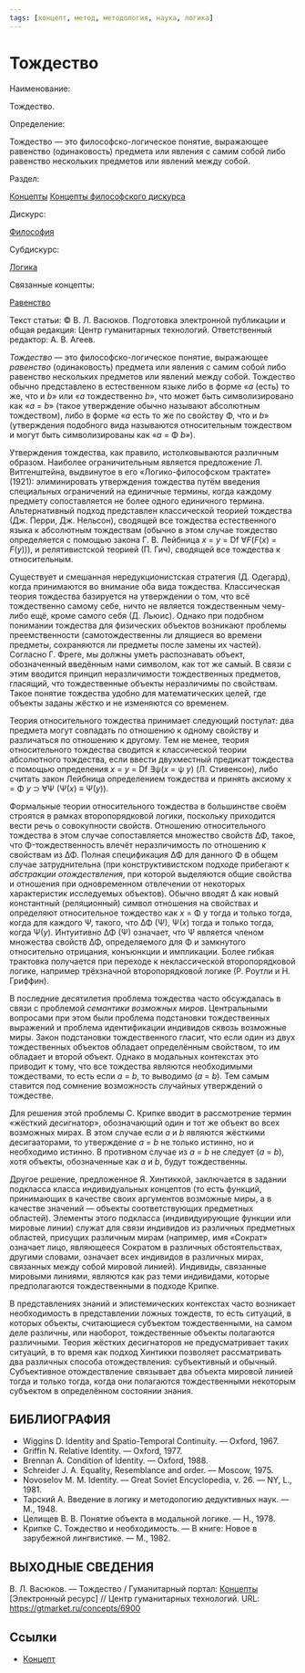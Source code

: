 ```yaml
---
tags: [концепт, метод, методология, наука, логика]
---
```

# Тождество

Наименование:

Тождество.

Определение:

Тождество — это философско-логическое понятие, выражающее равенство (одинаковость) предмета или явления с самим собой либо равенство нескольких предметов или явлений между собой.

Раздел:

[Концепты](https://gtmarket.ru/concepts/)  [Концепты философского дискурса](https://gtmarket.ru/concepts/philosophical-concepts)

Дискурс:

[Философия](https://gtmarket.ru/concepts/6862)

Субдискурс:

[Логика](https://gtmarket.ru/concepts/6892)

Связанные концепты:

[Равенство](https://gtmarket.ru/concepts/7340)

Текст статьи: © В. Л. Васюков. Подготовка электронной публикации и общая редакция: Центр гуманитарных технологий. Ответственный редактор: А. В. Агеев.

_Тождество_ — это философско-логическое понятие, выражающее _равенство_ (одинаковость) предмета или явления с самим собой либо равенство нескольких предметов или явлений между собой. Тождество обычно представлено в естественном языке либо в форме «_a_ (есть) то же, что и _b_» или «_a_ тождественно _b_», что может быть символизировано как «_a_ = _b_» (такое утверждение обычно называют абсолютным тождеством), либо в форме «_a_ есть то же по свойству Φ, что и _b_» (утверждения подобного вида называются относительным тождеством и могут быть символизированы как «_a_ = Φ _b_»).

Утверждения тождества, как правило, истолковываются различным образом. Наиболее ограничительным является предложение Л. Витгенштейна, выдвинутое в его «Логико-философском трактате» (1921): элиминировать утверждения тождества путём введения специальных ограничений на единичные термины, когда каждому предмету сопоставляется не более одного единичного термина. Альтернативный подход представлен классической теорией тождества (Дж. Перри, Дж. Нельсон), сводящей все тождества естественного языка к абсолютным тождествам (обычно в этом случае тождество определяется с помощью закона Г. В. Лейбница _x_ = _y_ = Df ∀_F_(_F_(_x_) = _F_(_y_))), и релятивистской теорией (П. Гич), сводящей все тождества к относительным.

Существует и смешанная нередукционистская стратегия (Д. Одегард), когда принимаются во внимание оба вида тождества. Классическая теория тождества базируется на утверждении о том, что всё тождественно самому себе, ничто не является тождественным чему-либо ещё, кроме самого себя (Д. Льюис). Однако при подобном понимании тождества для физических объектов возникают проблемы преемственности (самотождественны ли длящиеся во времени предметы, сохраняются ли предметы после замены их частей). Согласно Г. Фреге, мы должны уметь распознавать объект, обозначенный введённым нами символом, как тот же самый. В связи с этим вводится принцип неразличимости тождественных предметов, гласящий, что тождественные объекты неразличимы по свойствам. Такое понятие тождества удобно для математических целей, где объекты заданы жёстко и не изменяются со временем.

Теория относительного тождества принимает следующий постулат: два предмета могут совпадать по отношению к одному свойству и различаться по отношению к другому. Тем не менее, теория относительного тождества сводится к классической теории абсолютного тождества, если ввести двухместный предикат тождества с помощью определения _x_ = _y_ = Df ∃ψ(_x_ = ψ _y_) (Л. Стивенсон), либо считать закон Лейбница определением тождества и принять аксиому х = Φ _y_ ⊃ ∀Ψ (Ψ(_x_) ≡ Ψ(_y_)).

Формальные теории относительного тождества в большинстве своём строятся в рамках второпорядковой логики, поскольку приходится вести речь о совокупности свойств. Отношению относительного тождества в этом случае сопоставляется множество свойств ΔΦ, такое, что Φ-тождественность влечёт неразличимость по отношению к свойствам из ΔΦ. Полная спецификация ΔΦ для данного Φ в общем случае затруднительна (при конструктивистском подходе прибегают к _абстракции отождествления_, при которой выделяются общие свойства и отношения при одновременном отвлечении от некоторых характеристик исследуемых объектов). Обычно вводят Δ как новый константный (реляционный) символ отношения на свойствах и определяют относительное тождество как _x_ = Φ у тогда и только тогда, когда для каждого Ψ, такого, что ΔΦ (Ψ), Ψ(_x_) тогда и только тогда, когда Ψ(_y_). Интуитивно ΔΦ (Ψ) означает, что Ψ является членом множества свойств ΔΦ, определяемого для Φ и замкнутого относительно отрицания, конъюнкции и импликации. Более гибкая трактовка получается при переходе к неклассической второпорядковой логике, например трёхзначной второпорядковой логике (Р. Роутли и Н. Гриффин).

В последние десятилетия проблема тождества часто обсуждалась в связи с проблемой _семантики возможных миров_. Центральными вопросами при этом были проблема подстановки тождественных выражений и проблема идентификации индивидов сквозь возможные миры. Закон подстановки тождественного гласит, что если один из двух тождественных объектов обладает определённым свойством, то им обладает и второй объект. Однако в модальных контекстах это приводит к тому, что все тождества являются необходимыми тождествами, то есть если _a_ = _b_, то выводимо (_a_ = _b_). Тем самым ставится под сомнение возможность случайных утверждений о тождестве.

Для решения этой проблемы С. Крипке вводит в рассмотрение термин «жёсткий десигнатор», обозначающий один и тот же объект во всех возможных мирах. В этом случае если _a_ и _b_ являются жёсткими десигааторами, то утверждение _a_ = _b_ не только истинно, но и необходимо истинно. В противном случае из _a_ = _b_ не следует (_a_ = _b_), хотя объекты, обозначенные как _a_ и _b_, будут тождественны.

Другое решение, предложенное Я. Хинтиккой, заключается в задании подкласса класса индивидуальных концептов (то есть функций, принимающих в качестве своих аргументов возможные миры, а в качестве значений — объекты соответствующих предметных областей). Элементы этого подкласса (индивидуирующие функции или мировые линии) служат для связи индивидов из различных предметных областей, присущих различным мирам (например, имя «Сократ» означает лицо, являющееся Сократом в различных обстоятельствах, другими словами, означает всех индивидов в различных мирах, связанных между собой мировой линией). Индивиды, связанные мировыми линиями, являются как раз теми индивидами, которые предполагаются тождественными в подходе Крипке.

В представлениях знаний и эпистемических контекстах часто возникает необходимость в представлении ложных тождеств, то есть ситуаций, в которых объекты, считающиеся субъектом тождественными, на самом деле различны, или наоборот, тождественные объекты полагаются различными. Теория жёстких десигнаторов не предусматривает таких ситуаций, в то время как подход Хинтикки позволяет рассматривать два различных способа отождествления: субъективный и обычный. Субъективное отождествление связывает два объекта мировой линией тогда и только тогда, когда они полагаются тождественными некоторым субъектом в определённом состоянии знания.

## БИБЛИОГРАФИЯ

- Wiggins D. Identity and Spatio-Temporal Continuity. — Oxford, 1967.
- Griffin N. Relative Identity. — Oxford, 1977.
- Brennan A. Condition of Identity. — Oxford, 1988.
- Schreider J. A. Equality, Resemblance and order. — Moscow, 1975.
- Novoselov M. M. Identity. — Great Soviet Encyclopedia, v. 26. — NY, L., 1981.
- Тарский А. Введение в логику и методологию дедуктивных наук. — М., 1948.
- Целищев В. В. Понятие объекта в модальной логике. — Н., 1978.
- Крипке С. Тождество и необходимость. — В книге: Новое в зарубежной лингвистике. — М., 1982.

## ВЫХОДНЫЕ СВЕДЕНИЯ

В. Л. Васюков. — Тождество / Гуманитарный портал: [Концепты](https://gtmarket.ru/concepts/) [Электронный ресурс] // Центр гуманитарных технологий. URL: <https://gtmarket.ru/concepts/6900>

## Ссылки

- [Концепт](Концепт.md)
